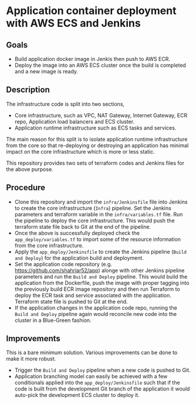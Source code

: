 # Application container deployment with AWS ECS and Jenkins

## Goals
- Build application docker image in Jenkis then push to AWS ECR.
- Deploy the image into an AWS ECS cluster once the build is completed and a new image is ready. 

## Description
The infrastructure code is split into two sections,
- Core infrastructure, such as VPC, NAT Gateway, Internet Gateway, ECR repo, Application load balancers and ECS cluster.
- Application runtime infrastructure such as ECS tasks and services.

The main reason for this split is to isolate application runtime infrastructure from the core so that re-deploying or destroying an application has minimal impact on the core infrastructure which is more or less static.

This repository provides two sets of terraform codes and Jenkins files for the above purpose.

## Procedure
- Clone this repository and import the `infra/Jenkinsfile` file into Jenkins to create the core infrastructure (`Infra`) pipeline. Set the Jenkins parameters and terraform variable in the `infra/variables.tf` file. Run the pipeline to deploy the core infrastructure. This would push the terraform state file back to Git at the end of the pipeline.
- Once the above is successfully deployed check the `app_deploy/variables.tf` to import some of the resource information from the core infrastructure.
- Apply the `app_deploy/Jenkinsfile` to create the Jenkins pipeline (`Build and Deploy`) for the application build and deployment.
- Set the application code repository (e.g. https://github.com/shahriar52/app) alonge with other Jenkins pipeline parameters and run the `Build and Deploy` pipeline. This would build the application from the Dockerfile, push the image with proper tagging into the previously build ECR image repository and then run Terraform to deploy the ECR task and service associated with the application. Terraform state file is pushed to Git at the end.
- If the application changes in the application code repo, running the `Build and Deploy` pipeline again would reconcile new code into the cluster in a Blue-Green fashion.

## Improvements

This is a bare minimum solution. Various improvements can be done to make it more robust.
- Trigger the `Build and Deploy` pipeline when a new code is pushed to Git.
- Application branching model can easily be achieved with a few conditionals applied into the `app_deploy/Jenkinsfile` such that if the code is built from the development Git branch of the application it would auto-pick the development ECS cluster to deploy it.
